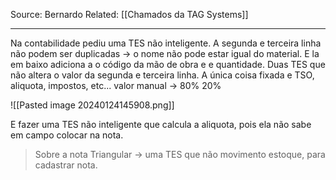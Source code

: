 Source: Bernardo
Related: [[Chamados da TAG Systems]]

---

Na contabilidade pediu uma TES não inteligente.
A segunda e terceira linha não podem ser duplicadas -> o nome não pode estar igual do material.
E la em baixo adiciona a o código da mão de obra e e quantidade.
Duas TES que não altera o valor da segunda e terceira linha. A única coisa fixada e TSO, aliquota, impostos, etc... valor manual -> 80% 20%

![[Pasted image 20240124145908.png]]

E fazer uma TES não inteligente que calcula a aliquota, pois ela não sabe em campo colocar na nota.


>Sobre a nota Triangular -> uma TES que não movimento estoque, para cadastrar nota.
